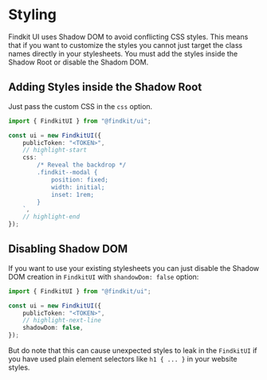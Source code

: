 # Styling

Findkit UI uses Shadow DOM to avoid conflicting CSS styles. This means
that if you want to customize the styles you cannot just target the
class names directly in your stylesheets. You must add the styles inside
the Shadow Root or disable the Shadom DOM.

## Adding Styles inside the Shadow Root

Just pass the custom CSS in the `css` option.

```ts
import { FindkitUI } from "@findkit/ui";

const ui = new FindkitUI({
	publicToken: "<TOKEN>",
	// highlight-start
	css: `
        /* Reveal the backdrop */
        .findkit--modal {
            position: fixed;
            width: initial;
            inset: 1rem;
        }
    `,
	// highlight-end
});
```

## Disabling Shadow DOM

If you want to use your existing stylesheets you can just disable the Shadow DOM
creation in `FindkitUI` with `shandowDom: false` option:

```ts
import { FindkitUI } from "@findkit/ui";

const ui = new FindkitUI({
	publicToken: "<TOKEN>",
	// highlight-next-line
	shadowDom: false,
});
```

But do note that this can cause unexpected styles to leak in the `FindkitUI` if
you have used plain element selectors like `h1 { ... }` in your website styles.
